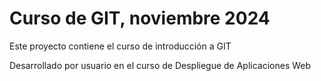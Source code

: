 
# Curso de GIT, noviembre 2024

Este proyecto contiene el curso de introducción a GIT

Desarrollado por usuario en el curso de Despliegue de Aplicaciones Web
